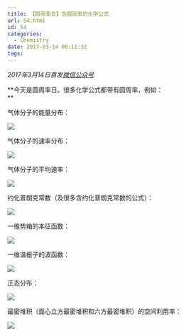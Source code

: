 ```yaml
---
title: 【圆周率日】含圆周率的化学公式
url: 54.html
id: 54
categories:
  - Chemistry
date: 2017-03-14 00:11:32
tags:
---
```


_2017年3月14日首发[微信公众号](https://mp.weixin.qq.com/s?__biz=MzIyMjA1MDA4MQ==&mid=2455134397&idx=1&sn=2b3e689705424ebdb1acf6458d86f871&chksm=ff91a2f3c8e62be55ad5586ebba3de8ab5649fbac894dfef9871c15f248f364943c8ba3aa4cf#rd)_

**今天是圆周率日。很多化学公式都带有圆周率，例如：  
**

气体分子的能量分布：

[![](https://camo.githubusercontent.com/1953f600da6c8832585fd4b2fa05360bcb4cdd4a/68747470733a2f2f73312e617831782e636f6d2f323031382f30352f32382f43344d556d442e706e67)](https://camo.githubusercontent.com/1953f600da6c8832585fd4b2fa05360bcb4cdd4a/68747470733a2f2f73312e617831782e636f6d2f323031382f30352f32382f43344d556d442e706e67)

气体分子的速率分布：

[![](https://camo.githubusercontent.com/c129d4b3915fc738acba0de65ca0ed36ef78bce8/68747470733a2f2f73312e617831782e636f6d2f323031382f30352f32382f43344d4a6c362e706e67)](https://camo.githubusercontent.com/c129d4b3915fc738acba0de65ca0ed36ef78bce8/68747470733a2f2f73312e617831782e636f6d2f323031382f30352f32382f43344d4a6c362e706e67)

气体分子的平均速率：

[![](https://camo.githubusercontent.com/045095e859aa181ae4068643f6b52df5b48f96a3/68747470733a2f2f73312e617831782e636f6d2f323031382f30352f32382f43344d59364b2e706e67)](https://camo.githubusercontent.com/045095e859aa181ae4068643f6b52df5b48f96a3/68747470733a2f2f73312e617831782e636f6d2f323031382f30352f32382f43344d59364b2e706e67)

约化普朗克常数（及很多含约化普朗克常数的公式）：

[![](https://camo.githubusercontent.com/e8c7876d91c62d718b1e88b2fbe16a8445a0ada5/68747470733a2f2f73312e617831782e636f6d2f323031382f30352f32382f43344d4753782e706e67)](https://camo.githubusercontent.com/e8c7876d91c62d718b1e88b2fbe16a8445a0ada5/68747470733a2f2f73312e617831782e636f6d2f323031382f30352f32382f43344d4753782e706e67)

一维势箱的本征函数：

[![](https://camo.githubusercontent.com/42d189bbd0c6adb7494eaa878f8ed66ac6211036/68747470733a2f2f73312e617831782e636f6d2f323031382f30352f32382f43344d7370742e706e67)](https://camo.githubusercontent.com/42d189bbd0c6adb7494eaa878f8ed66ac6211036/68747470733a2f2f73312e617831782e636f6d2f323031382f30352f32382f43344d7370742e706e67)

一维谐振子的波函数：

[![](https://camo.githubusercontent.com/814f04e0360981d68c468d1b6f5fe19ab0787c47/68747470733a2f2f73312e617831782e636f6d2f323031382f30352f32382f43344d3366312e706e67)](https://camo.githubusercontent.com/814f04e0360981d68c468d1b6f5fe19ab0787c47/68747470733a2f2f73312e617831782e636f6d2f323031382f30352f32382f43344d3366312e706e67)

正态分布：

[![](https://camo.githubusercontent.com/b415d42d63969bbfce1a6ff9508f343a4115ba92/68747470733a2f2f73312e617831782e636f6d2f323031382f30352f32382f43344d6130652e706e67)](https://camo.githubusercontent.com/b415d42d63969bbfce1a6ff9508f343a4115ba92/68747470733a2f2f73312e617831782e636f6d2f323031382f30352f32382f43344d6130652e706e67)

最密堆积（面心立方最密堆积和六方最密堆积）的空间利用率：

[![](https://camo.githubusercontent.com/c0216d155ff4d4f6d91f82c50163dacf8c971872/68747470733a2f2f73312e617831782e636f6d2f323031382f30352f32382f43344d744f4f2e706e67)](https://camo.githubusercontent.com/c0216d155ff4d4f6d91f82c50163dacf8c971872/68747470733a2f2f73312e617831782e636f6d2f323031382f30352f32382f43344d744f4f2e706e67)